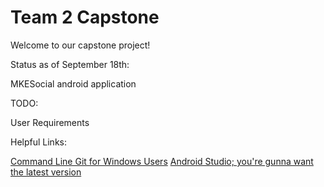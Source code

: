 # Team 2 Capstone

Welcome to our capstone project!

Status as of September 18th:

MKESocial android application


TODO:

User Requirements


Helpful Links:

[Command Line Git for Windows Users](https://git-scm.com)
[Android Studio; you're gunna want the latest version](https://developer.android.com/studio/index.html)
